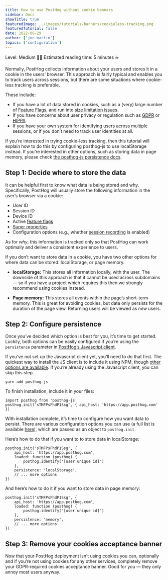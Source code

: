 ```yaml
---
title: How to use PostHog without cookie banners
sidebar: Docs
showTitle: true
featuredImage: ../images/tutorials/banners/cookieless-tracking.png
featuredTutorial: false
date: 2022-06-29
author: ['joe-martin']
topics: ['configuration']
---
```


Level: Medium 🦔🦔
Estimated reading time: 5 minutes ☕️

Normally, PostHog collects information about your users and stores it in a cookie in the users’ browser. This approach is fairly typical and enables you to track users across sessions, but there are some situations where cookie-less tracking is preferable. 

These include:

- If you have a lot of data stored in cookies, such as a (very) large number of [Feature Flags](/docs/user-guides/feature-flags), and run into [size limitation issues](https://www.thoughtco.com/cookie-size-limit-3466810).
- If you have concerns about user privacy or regulation such as [GDPR](/docs/integrate/gdpr) or [HIPPA](/docs/privacy/hipaa-compliance).
- If you have your own system for identifying users across multiple sessions, or if you don’t need to track user identities at all.

If you’re interested in trying cookie-less tracking, then this tutorial will explain how to do this by configuring posthog-js to use localStorage instead. If you’re interested in other options, such as storing data in page memory, please check [the posthog-js persistence docs](/docs/integrate/client/js#persistence).

## Step 1: Decide where to store the data

It can be helpful first to know what data is being stored and why. Specifically, PostHog will usually store the following information in the user’s browser via a cookie:

- User ID
- Session ID
- Device ID 
- Active [feature flags](/docs/user-guides/feature-flags)
- [Super properties](/docs/integrate/client/js#super-properties)
- Configuration options (e.g., whether [session recording](/docs/user-guides/recordings) is enabled)

As for _why_, this information is tracked only so that PostHog can work optimally and deliver a consistent experience to users.

If you don’t want to store data in a cookie, you have two other options for where data can be stored: localStorage, or page memory. 

- **localStorage:** This stores all information locally, with the user. The downside of this approach is that it cannot be used across subdomains — so if you have a project which requires this then we strongly recommend using cookies instead.
 
- **Page memory:** This stores all events within the page’s short-term memory. This is great for avoiding cookies, but data only persists for the duration of the page view. Returning users will be viewed as _new_ users. 

## Step 2: Configure persistence

Once you’ve decided which option is best for you, it’s time to get started. Luckily, both options can be easily configured if you’re using the `persistence` parameter in [PostHog’s Javascript client](/docs/integrate/client/js).

If you’ve not set up the Javascript client yet, you’ll need to do that first. The quickest way to install the JS client is to include it using NPM, though [other options are available](/docs/integrate/client/js#installation). If you’re already using the Javascript client, you can skip this step. 

```
yarn add posthog-js
```

To finish installation, include it in your files:

```
import posthog from 'posthog-js'
posthog.init('sTMFPsFhdP1Ssg', { api_host: 'https://app.posthog.com' })
```

With installation complete, it’s time to configure how you want data to persist. There are various configuration options you can use (a full list is available [here](https://github.com/PostHog/posthog-js/blob/96fa9339b9c553a1c69ec5db9d282f31a65a1c25/src/posthog-core.js#L933)), which are passed as an object to `posthog.init`.

Here’s how to do that if you want to to store data in localStorage:

```
posthog.init('sTMFPsFhdP1Ssg', {
    api_host: 'https://app.posthog.com',
    loaded: function (posthog) {
        posthog.identify('[user unique id]')
    },
    persistence: 'localStorage',
    // ... more options
})
```

And here’s how to do it if you want to store data in page memory:

```
posthog.init('sTMFPsFhdP1Ssg', {
    api_host: 'https://app.posthog.com',
    loaded: function (posthog) {
        posthog.identify('[user unique id]')
    },
    persistence: 'memory',
    // ... more options
})
```

## Step 3: Remove your cookies acceptance banner

Now that your PostHog deployment isn’t using cookies you can, optionally and if you’re not using cookies for any other services, completely remove your GDPR-required cookies acceptance banner. Good for you — they only annoy most users anyway. 

